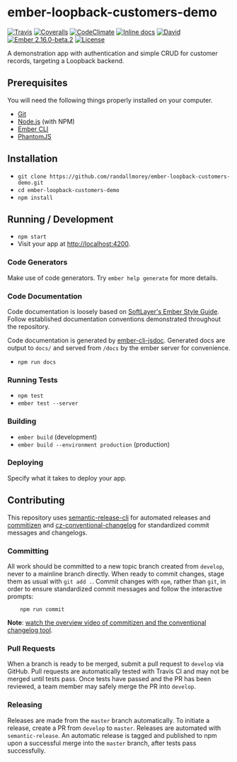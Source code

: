 # ember-loopback-customers-demo

[![Travis](https://img.shields.io/travis/randallmorey/ember-loopback-customers-demo.svg?style=flat-square)](https://travis-ci.org/randallmorey/ember-loopback-customers-demo)
[![Coveralls](https://img.shields.io/coveralls/randallmorey/ember-loopback-customers-demo.svg?style=flat-square)](https://coveralls.io/github/randallmorey/ember-loopback-customers-demo)
[![CodeClimate](https://img.shields.io/codeclimate/github/randallmorey/ember-loopback-customers-demo.svg?style=flat-square)](https://codeclimate.com/github/randallmorey/ember-loopback-customers-demo)
[![Inline docs](https://inch-ci.org/github/randallmorey/ember-loopback-customers-demo.svg?branch=master&style=flat-square)](http://inch-ci.org/github/randallmorey/ember-loopback-customers-demo)
[![David](https://img.shields.io/david/dev/randallmorey/ember-loopback-customers-demo.svg?style=flat-square)](https://github.com/randallmorey/ember-loopback-customers-demo)
[![Ember 2.16.0-beta.2](https://img.shields.io/badge/ember-2.16.0-beta.2-blue.svg?style=flat-square)](https://github.com/ember-cli/ember-cli/tree/v2.16.0-beta.2)
[![License](https://img.shields.io/npm/l/ember-loopback-customers-demo.svg?style=flat-square)](https://github.com/randallmorey/ember-loopback-customers-demo/blob/master/LICENSE)

A demonstration app with authentication and simple CRUD for customer records, targeting a Loopback backend.


## Prerequisites

You will need the following things properly installed on your computer.

* [Git](https://git-scm.com/)
* [Node.js](https://nodejs.org/) (with NPM)
* [Ember CLI](https://ember-cli.com/)
* [PhantomJS](http://phantomjs.org/)


## Installation

* `git clone https://github.com/randallmorey/ember-loopback-customers-demo.git`
* `cd ember-loopback-customers-demo`
* `npm install`


## Running / Development

* `npm start`
* Visit your app at [http://localhost:4200](http://localhost:4200).


### Code Generators

Make use of code generators.  Try `ember help generate` for more details.


### Code Documentation

Code documentation is loosely based on [SoftLayer's Ember Style Guide](https://github.com/softlayer/ember-style-guide).  Follow established documentation conventions demonstrated throughout the repository.

Code documentation is generated by [ember-cli-jsdoc](https://github.com/softlayer/ember-cli-jsdoc).  Generated docs are output to `docs/` and served from `/docs` by the ember server
for convenience.

* `npm run docs`


### Running Tests

* `npm test`
* `ember test --server`


### Building

* `ember build` (development)
* `ember build --environment production` (production)


### Deploying

Specify what it takes to deploy your app.


## Contributing

This repository uses [semantic-release-cli][semantic-release-cli] for automated
releases and [commitizen][commitizen] and
[cz-conventional-changelog][cz-conventional-changelog] for standardized commit
messages and changelogs.


### Committing

All work should be committed to a new topic branch created from `develop`, never
to a mainline branch directly.  When ready to commit changes, stage them as
usual with `git add .`.  Commit changes with `npm`, rather than `git`, in order
to ensure standardized commit messages and follow the interactive prompts:

		npm run commit

**Note**:  [watch the overview video of commitizen and the conventional changelog tool][commitizen-video].

[semantic-release-cli]: https://www.npmjs.com/package/semantic-release-cli
[commitizen]: https://www.npmjs.com/package/commitizen
[cz-conventional-changelog]: https://www.npmjs.com/package/cz-conventional-changelog
[commitizen-video]: https://egghead.io/lessons/javascript-how-to-write-a-javascript-library-committing-a-new-feature-with-commitizen


### Pull Requests

When a branch is ready to be merged, submit a pull request to `develop` via
GitHub.  Pull requests are automatically tested with Travis CI and may not be
merged until tests pass.  Once tests have passed and the PR has been reviewed,
a team member may safely merge the PR into `develop`.


### Releasing

Releases are made from the `master` branch automatically.  To initiate a
release, create a PR from `develop` to `master`.  Releases are automated with
`semantic-release`.  An automatic release is tagged and published to npm upon a
successful merge into the `master` branch, after tests pass successfully.
